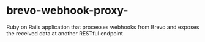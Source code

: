 # brevo-webhook-proxy-
Ruby on Rails application that processes webhooks from Brevo and exposes the received data at another RESTful endpoint
